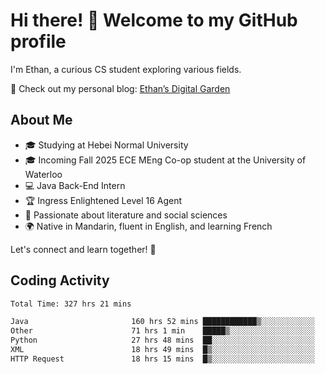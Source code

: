 # Hi there! 👋 Welcome to my GitHub profile  

I'm Ethan, a curious CS student exploring various fields.  

📌 Check out my personal blog: [Ethan’s Digital Garden](https://fortii2.github.io/)  

## About Me  
- 🎓 Studying at Hebei Normal University  
- 🎓 Incoming Fall 2025 ECE MEng Co-op student at the University of Waterloo  
- 💻 Java Back-End Intern  
- 🏆 Ingress Enlightened Level 16 Agent  
- 📖 Passionate about literature and social sciences  
- 🌍 Native in Mandarin, fluent in English, and learning French  

Let's connect and learn together! 🚀  

## Coding Activity
<!--START_SECTION:waka-->

```txt
Total Time: 327 hrs 21 mins

Java                       160 hrs 52 mins ████████████▒░░░░░░░░░░░░   49.14 %
Other                      71 hrs 1 min    █████▒░░░░░░░░░░░░░░░░░░░   21.70 %
Python                     27 hrs 48 mins  ██░░░░░░░░░░░░░░░░░░░░░░░   08.49 %
XML                        18 hrs 49 mins  █▒░░░░░░░░░░░░░░░░░░░░░░░   05.75 %
HTTP Request               18 hrs 15 mins  █▒░░░░░░░░░░░░░░░░░░░░░░░   05.58 %
```

<!--END_SECTION:waka-->
